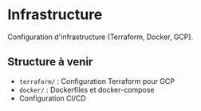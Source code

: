 # Infrastructure

Configuration d'infrastructure (Terraform, Docker, GCP).

## Structure à venir
- `terraform/` : Configuration Terraform pour GCP
- `docker/` : Dockerfiles et docker-compose
- Configuration CI/CD
